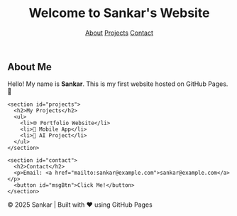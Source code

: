<!DOCTYPE html>
<html lang="en">
<head>
  <meta charset="UTF-8">
  <meta name="viewport" content="width=device-width, initial-scale=1.0">
  <title>Sankar's Portfolio</title>
  <link rel="stylesheet" href="style.css">
</head>
<body>
  <header>
    <h1>Welcome to Sankar's Website</h1>
    <nav>
      <a href="#about">About</a>
      <a href="#projects">Projects</a>
      <a href="#contact">Contact</a>
    </nav>
  </header>

  <main>
    <section id="about">
      <h2>About Me</h2>
      <p>Hello! My name is <strong>Sankar</strong>. This is my first website hosted on GitHub Pages. 🚀</p>
    </section>

    <section id="projects">
      <h2>My Projects</h2>
      <ul>
        <li>🌐 Portfolio Website</li>
        <li>📱 Mobile App</li>
        <li>🤖 AI Project</li>
      </ul>
    </section>

    <section id="contact">
      <h2>Contact</h2>
      <p>Email: <a href="mailto:sankar@example.com">sankar@example.com</a></p>
      <button id="msgBtn">Click Me!</button>
    </section>
  </main>

  <footer>
    <p>© 2025 Sankar | Built with ❤️ using GitHub Pages</p>
  </footer>

  <script src="script.js"></script>
</body>
</html>
